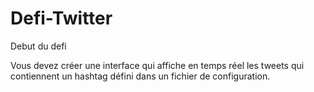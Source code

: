 # Defi-Twitter

Debut du defi

Vous devez créer une interface qui affiche en temps réel les tweets
qui contiennent un hashtag défini dans un fichier de
configuration.